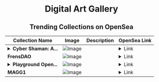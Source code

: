 <div align="center">

# Digital Art Gallery

## Trending Collections on OpenSea

| Collection Name                       | Image                                                                                     | Description                       | OpenSea Link                                                                                          |
|---------------------------------------|-------------------------------------------------------------------------------------------|-----------------------------------|--------------------------------------------------------------------------------------------------------|
| **<details><summary>Cyber Shaman: A...</summary>Cyber Shaman: Awakening of the Network</details>** | ![Image](https://i.seadn.io/s/raw/files/bb0b1502c614af577d9290f0b1014688.png?w=500&auto=format?w=200&auto=format) |  | <details><summary>Link</summary>[Cyber Shaman: Awakening of the Network](https://opensea.io/collection/cyber-shaman-awakening-of-the-network)</details> |
| **FrensDAO** | ![Image](https://i.seadn.io/s/raw/files/00090f69fe9b4f606f8cc232dbaf3969.jpg?w=500&auto=format?w=200&auto=format) |  | <details><summary>Link</summary>[FrensDAO](https://opensea.io/collection/frensdao-1)</details> |
| **<details><summary>Playground Open...</summary>Playground Open Ticketing Ecosystem Event 13022</details>** | ![Image](https://i.seadn.io/s/raw/files/ad4b567b5e819f5eb9dc8588aeb6896f.png?w=500&auto=format?w=200&auto=format) |  | <details><summary>Link</summary>[Playground Open Ticketing Ecosystem Event 13022](https://opensea.io/collection/playground-open-ticketing-ecosystem-event-13022)</details> |
| **MAGG1** | ![Image](https://i.seadn.io/s/raw/files/f17612aae0183a0f767a74c7a7ba6bfc.jpg?w=500&auto=format?w=200&auto=format) |  | <details><summary>Link</summary>[MAGG1](https://opensea.io/collection/magg1)</details> |

</div>